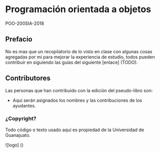 # Programación orientada a objetos

POO-200SIA-2018

## Prefacio

No es mas que un recopilatorio de lo visto en clase con algunas cosas
agregadas por mi para mejorar la experiencia de estudio, todos pueden contribuir
en siguiendo las guías del siguiente [enlace] (TODO).

## Contributores

Las personas que han contribuido con la edición del pseudo-libro son:

 * Aquí serán asignados los nombres y las contribuciones de los ayudantes.


### ¿Copyright?

Todo código o texto usado aquí es propiedad de la Universidad de Guanajuato.

![logo] ()
